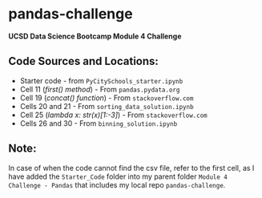 # pandas-challenge
**UCSD Data Science Bootcamp Module 4 Challenge**

## Code Sources and Locations:
- Starter code - from `PyCitySchools_starter.ipynb`
- Cell 11 (*first() method*) - From `pandas.pydata.org`
- Cell 19 (*concat() function*) - From `stackoverflow.com`
- Cells 20 and 21 - From `sorting_data_solution.ipynb`
- Cell 25 (*lambda x: str(x)[1:-3]*) - From  `stackoverflow.com`
- Cells 26 and 30 - From `binning_solution.ipynb`

## Note:
In case of when the code cannot find the csv file, refer to the first cell, as I have added the `Starter_Code` folder into my parent folder `Module 4 Challenge - Pandas` that includes my local repo `pandas-challenge`.